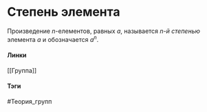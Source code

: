 # Степень элемента
Произведение $n$-елементов, равных $a$, называется *$n$-й степенью* элемента $a$ и обозначается $a^{n}$.

#### Линки
[[Группа]]
#### Тэги 
 #Теория_групп 